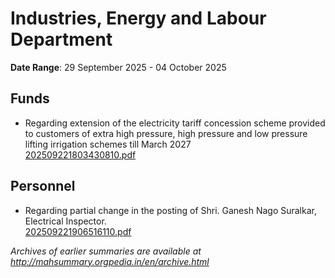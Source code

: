 # Industries, Energy and Labour Department

**Date Range**: 29 September 2025 - 04 October 2025


## Funds
- Regarding extension of the electricity tariff concession scheme provided to customers of extra high pressure, high pressure and low pressure lifting irrigation schemes till March 2027\
  [202509221803430810.pdf](https://gr.maharashtra.gov.in/Site/Upload/Government%20Resolutions/English/202509221803430810.pdf)

## Personnel
- Regarding partial change in the posting of Shri. Ganesh Nago Suralkar, Electrical Inspector.\
  [202509221906516110.pdf](https://gr.maharashtra.gov.in/Site/Upload/Government%20Resolutions/English/202509221906516110.pdf)


*Archives of earlier summaries are available at http://mahsummary.orgpedia.in/en/archive.html*